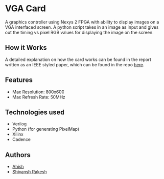 # VGA Card
A graphics controller using Nexys 2 FPGA with ability to display images on a VGA interfaced screen. A python script takes in an image as input and gives out the timing vs pixel RGB values for displaying the image on the screen.

## How it Works
A detailed explanation on how the card works can be found in the report written as an IEEE styled paper, which can be found in the repo [here](IEEE_paper.pdf).

## Features
* Max Resolution: 800x600
* Max Refresh Rate: 50MHz

## Technologies used
* Verilog
* Python (for generating PixelMap)
* Xilinx
* Cadence

## Authors
* [Ahish](https://github.com/Ahish9009)
* [Shivansh Rakesh](https://github.com/ShivanshRakesh)
